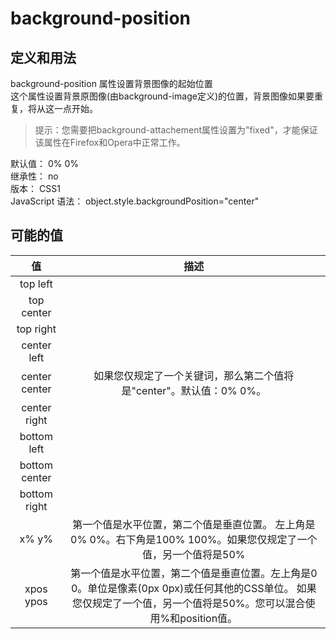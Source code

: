# background-position

## 定义和用法
background-position 属性设置背景图像的起始位置  
这个属性设置背景原图像(由background-image定义)的位置，背景图像如果要重复，将从这一点开始。

>提示：您需要把background-attachement属性设置为"fixed"，才能保证该属性在Firefox和Opera中正常工作。

 

默认值：	0% 0%   
继承性：	no    
版本：	CSS1    
JavaScript 语法：	object.style.backgroundPosition="center"

## 可能的值

| 值        | 描述    |
| :--------:   | :-----:   |
|top left||
|top center||
|top right||
|center left||
|center center|如果您仅规定了一个关键词，那么第二个值将是"center"。默认值：0% 0%。|
|center right||
|bottom left||
|bottom center||
|bottom right||
|x% y%| 第一个值是水平位置，第二个值是垂直位置。 左上角是0% 0%。右下角是100% 100%。如果您仅规定了一个值，另一个值将是50% |
|xpos ypos | 第一个值是水平位置，第二个值是垂直位置。左上角是0 0。单位是像素(0px 0px)或任何其他的CSS单位。 如果您仅规定了一个值，另一个值将是50%。您可以混合使用%和position值。 |
